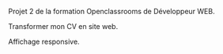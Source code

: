 Projet 2 de la formation Openclassrooms de Développeur WEB.

Transformer mon CV en site web. 

Affichage responsive. 
